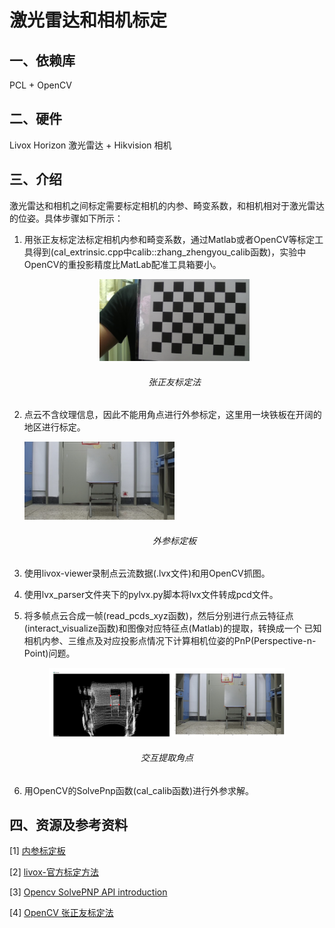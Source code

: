 # 激光雷达和相机标定
## 一、依赖库
PCL + OpenCV

## 二、硬件
Livox Horizon 激光雷达 + Hikvision 相机

## 三、介绍
激光雷达和相机之间标定需要标定相机的内参、畸变系数，和相机相对于激光雷达的位姿。具体步骤如下所示：

1. 用张正友标定法标定相机内参和畸变系数，通过Matlab或者OpenCV等标定工具得到(cal_extrinsic.cpp中calib::zhang_zhengyou_calib函数)，实验中OpenCV的重投影精度比MatLab配准工具箱要小。
   
    <p align="center"><img src=./resources/intrinsic.jpg width=50%></p>

   <h6 align="center">张正友标定法</h6>
   
   
   
2. 点云不含纹理信息，因此不能用角点进行外参标定，这里用一块铁板在开阔的地区进行标定。

    <p align=”center“><img src=./resources/2_1.bmp width=50%></p>

    <h6 align="center">外参标定板</h6>

3. 使用livox-viewer录制点云流数据(.lvx文件)和用OpenCV抓图。

4. 使用lvx_parser文件夹下的pylvx.py脚本将lvx文件转成pcd文件。

5. 将多帧点云合成一帧(read_pcds_xyz函数)，然后分别进行点云特征点(interact_visualize函数)和图像对应特征点(Matlab)的提取，转换成一个
  已知相机内参、三维点及对应投影点情况下计算相机位姿的PnP(Perspective-n-Point)问题。

  <p align='center'><img src="./resources/calibration.jpg" width=75%></p>

  <h6 align="center">交互提取角点</h6>

  

6. 用OpenCV的SolvePnp函数(cal_calib函数)进行外参求解。

## 四、资源及参考资料

[1] [内参标定板](./resources/chess_board.png)

[2] [livox-官方标定方法](https://github.com/Livox-SDK/livox_camera_lidar_calibration)

[3] [Opencv SolvePNP API introduction](https://docs.opencv.org/2.4/modules/calib3d/doc/camera_calibration_and_3d_reconstruction.html#bool%20solvePnP)

[4] [OpenCV 张正友标定法](https://blog.csdn.net/dcrmg/article/details/52929669)
